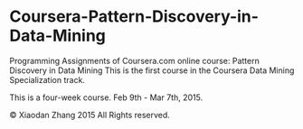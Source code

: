 Coursera-Pattern-Discovery-in-Data-Mining  
========================================

Programming Assignments of Coursera.com online course: Pattern Discovery in Data Mining
This is the first course in the Coursera Data Mining Specialization track.

This is a four-week course. Feb 9th - Mar 7th, 2015.

© Xiaodan Zhang 2015 All Rights reserved.

